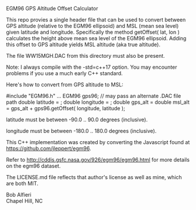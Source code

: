EGM96 GPS Altitude Offset Calculator

This repo provies a single header file that can be used to convert
between GPS altitude (relative to the EGM96 ellipsoid) and MSL (mean 
sea level) given latitude and longitude. Specifically the
method getOffset( lat, lon ) calculates the height above
mean sea level of the EGM96 ellipsoid. Adding this offset
to GPS altitude yields MSL altitude (aka true altitude).

The file WW15MGH.DAC from this directory must also be present.

Note: I always compile with the -std=c++17 option. You may encounter
problems if you use a much early C++ standard.

Here's how to convert from GPS altitude to MSL:

 #include "EGM96.h"
 ...
 EGM96 gps96;   // may pass an alternate .DAC file path
 double latitude = <some latitude>;
 double longitude = <some longitude>;
 double gps_alt = <some GPS altitude>
 double msl_alt = gps_alt + gps96.getOffset( longitude, latitude );

latitude must be between -90.0 .. 90.0 degrees (inclusive).

longitude must be between -180.0 .. 180.0 degrees (inclusive). 

This C++ implementation was created by converting the Javascript
found at https://github.com/jleppert/egm96.

Refer to http://cddis.gsfc.nasa.gov/926/egm96/egm96.html for more
details on the egm96 dataset.

The LICENSE.md file reflects that author's license as well as mine,
which are both MIT.

Bob Alfieri
<br>
Chapel Hill, NC
